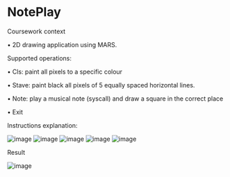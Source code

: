 # NotePlay

Coursework context

• 2D drawing application using MARS.

Supported operations: 

• Cls: paint all pixels to a specific colour

• Stave: paint black all pixels of 5 equally spaced horizontal lines.

• Note: play a musical note (syscall) and draw a square in the correct place

• Exit

Instructions explanation:

![image](https://github.com/yahnyshc/NotePlay/assets/143096926/e370b4b5-9193-47ad-90cb-177cfce0191c)
![image](https://github.com/yahnyshc/NotePlay/assets/143096926/6fc8a28f-3e83-422d-9dc2-3d9c88fe92e5)
![image](https://github.com/yahnyshc/NotePlay/assets/143096926/312316ad-45e1-4379-957b-5fa664ddacc0)
![image](https://github.com/yahnyshc/NotePlay/assets/143096926/a0607e7f-2a39-459e-8990-7f8e27bbb6cd)
![image](https://github.com/yahnyshc/NotePlay/assets/143096926/162145cc-e790-4338-a010-857d6db9099c)

Result

![image](https://github.com/yahnyshc/NotePlay/assets/143096926/74211e16-c64e-4e4e-83bb-7ad77a4418fd)



